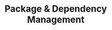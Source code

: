---
layout: module
title: "Package & Dependency Management"
type: topic
num: 4
draft: 1
start_date: 2025-09-16
description: >
   When developing software, it is common to rely on dependencies -- code that has been developed by other people. However, <em>your code</em> isn't the only code that changes. Dependencies (and their dependencies, and their dependencies' dependencies) also evolve over time as new features are added and bugs are patched. Given this, in this unit we will examine some tools, approaches, and considerations for managing code dependencies. We will also experiment with a few different dependency management tools, such as npm, poetry, and apt.

slides: 
    - start_date: "2025-09-16"
      num: 6
      draft: 1
      type: lecture
      title: Package & Dependency Management
      url: https://docs.google.com/presentation/d/1hNrQ73xwDzFbMB9lK633KoodLb_FOIza/edit?usp=sharing&ouid=113376576186080604800&rtpof=true&sd=true
labs: [5]
readings:
    - start_date: "2025-09-16"
      title: Chapter 21. Dependency Management
      type: reading
      url: https://abseil.io/resources/swe-book/html/ch21.html
      required: 1
    - start_date: "2025-09-16"
      title: How one programmer broke the internet by deleting a tiny piece of code.
      type: reading
      url: https://qz.com/646467/how-one-programmer-broke-the-internet-by-deleting-a-tiny-piece-of-code
      required: 1
    - start_date: "2025-09-16"
      title: NPM’s "everything" debacle.
      type: reading
      url: https://socket.dev/blog/when-everything-becomes-too-much
      required: 1
    - start_date: "2025-09-16"
      title: Havoc Pennington's 2017 blog post
      type: reading
      url: https://blog.ometer.com/2017/01/10/dear-package-managers-dependency-resolution-results-should-be-in-version-control/
      notes: Outlines the problems with non-exact dependency resolution
    - start_date: "2025-09-16"
      title: Facebook's blog post upon the release of yarn
      type: reading
      url: https://engineering.fb.com/2016/10/11/web/yarn-a-new-package-manager-for-javascript/
      notes: How did Facebook solve some of the dependency resolution challenges noted in our other readings?

questions:
    - What do we mean by "dependency management"?
    - What happened in the "leftpad" debacle? What happened in the "everything" debacle? Why should we care?
    - What are the trade-offs associated with relying on dependencies?
    - What should you consider before adding a new dependency to your software project?
    - What are some challenges with upgrading dependencies?
    - What are some dependencies that we have used in this class?
    - What are some common features of a good dependency management system?
    - What is the purpose of the Poetry lock file and the package.json lock file?
    - > 
        Different dependency management systems are used for different parts of the software stack. What are some examples of dependency managers that are used for: <em>operating systems</em>, <em>software languages (e.g., python, node.js, ruby, etc.</em>, <em>server configuration</em>?

---